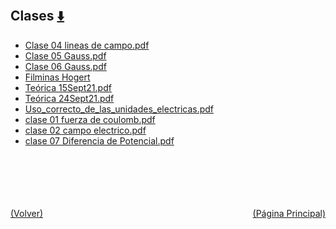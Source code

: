 
<html>
<body>
<h2>Clases <a href="https://downgit.github.io/#/home?url=https://github.com/Apuntes-FIUBA/Apuntes-Electronica/tree/main/82 - Física/8202 - Fisica II/Clases" style="font-size:20px">  ⬇️ </a></h2>
<ul>
    <li><a href="Clase 04 lineas de campo.pdf">Clase 04 lineas de campo.pdf</a></li>
    <li><a href="Clase 05 Gauss.pdf">Clase 05 Gauss.pdf</a></li>
    <li><a href="Clase 06 Gauss.pdf">Clase 06 Gauss.pdf</a></li>
    <li><a href="Filminas Hogert">Filminas Hogert</a></li>
    <li><a href="Teórica 15Sept21.pdf">Teórica 15Sept21.pdf</a></li>
    <li><a href="Teórica 24Sept21.pdf">Teórica 24Sept21.pdf</a></li>
    <li><a href="Uso_correcto_de_las_unidades_electricas.pdf">Uso_correcto_de_las_unidades_electricas.pdf</a></li>
    <li><a href="clase 01 fuerza de coulomb.pdf">clase 01 fuerza de coulomb.pdf</a></li>
    <li><a href="clase 02 campo electrico.pdf">clase 02 campo electrico.pdf</a></li>
    <li><a href="clase 07 Diferencia de Potencial.pdf">clase 07 Diferencia de Potencial.pdf</a></li>
</ul>
</body>
</html>


































<br><br><br><br><br><a href="../" style="float: left">(Volver)</a> <a href="https://apuntes-fiuba.github.io/Apuntes-Electronica" style="float: right">(Página Principal)</a>
